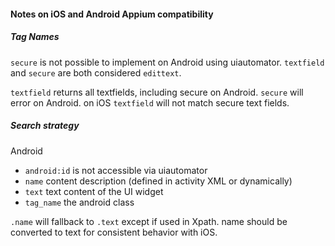 #### Notes on iOS and Android Appium compatibility

##### Tag Names

`secure` is not possible to implement on Android using uiautomator. `textfield` and `secure` are both considered `edittext`.

`textfield` returns all textfields, including secure on Android. `secure` will error on Android.
on iOS `textfield` will not match secure text fields.

##### Search strategy

Android

- `android:id` is not accessible via uiautomator
- `name` content description (defined in activity XML or dynamically)
- `text` text content of the UI widget
- `tag_name` the android class

`.name` will fallback to `.text` except if used in Xpath.
name should be converted to text for consistent behavior with iOS.
